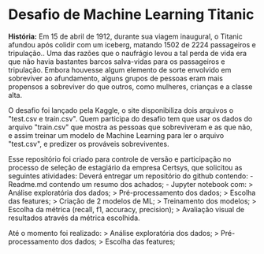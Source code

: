 # Desafio de Machine Learning Titanic

**História:**
Em 15 de abril de 1912, durante sua viagem inaugural, o Titanic afundou após colidir com um iceberg, matando 1502 de 2224 passageiros e tripulação.. Uma das razões que o naufrágio levou a tal perda de vida era que não havia bastantes barcos salva-vidas para os passageiros e tripulação. Embora houvesse algum elemento de sorte envolvido em sobreviver ao afundamento, alguns grupos de pessoas eram mais propensos a sobreviver do que outros, como mulheres, crianças e a classe alta. 


O desafio foi lançado pela Kaggle, o site disponibiliza dois arquivos o "test.csv e train.csv". Quem participa do desafio tem que usar os dados do arquivo "train.csv" que mostra as pessoas que sobreviveram e as que não, e assim treinar um modelo de Machine Learning para ler o arquivo "test.csv", e predizer os prováveis sobreviventes.

Esse repositório foi criado para controle de versão e participação no processo de seleção de estagiário da empresa Certsys, que solicitou as seguintes atividades:
Deverá entregar um repositório do github contendo:
	- Readme.md contendo um resumo dos achados;
	- Jupyter notebook com:
		> Análise exploratória dos dados;
		> Pré-processamento dos dados;
		> Escolha das features;
		> Criação de 2 modelos de ML;
		> Treinamento dos modelos;
		> Escolha da métrica (recall, f1, accuracy, precision);
		> Avaliação visual de resultados através da métrica escolhida.

Até o momento foi realizado:
		> Análise exploratória dos dados;
		> Pré-processamento dos dados;
		> Escolha das features;
